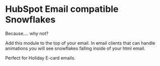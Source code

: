 # HubSpot Email compatible Snowflakes
Because.... why not?

Add this module to the top of your email. In email clients that can handle animations you will see snowflakes falling inside of your html email.

Perfect for Holiday E-card emails.
